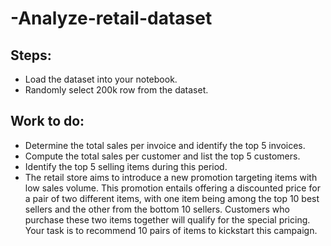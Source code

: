 # -Analyze-retail-dataset

## Steps:
- Load the dataset into your notebook.
- Randomly select 200k row from the dataset.

## Work to do:
- Determine the total sales per invoice and identify the top 5 invoices.
- Compute the total sales per customer and list the top 5 customers.
- Identify the top 5 selling items during this period.
- The retail store aims to introduce a new promotion targeting items with low sales volume. This promotion entails offering a discounted price for a pair of two different items, with one item being among the top 10 best sellers and the other from the bottom 10 sellers. Customers who purchase these two items together will qualify for the special pricing. Your task is to recommend 10 pairs of items to kickstart this campaign.
